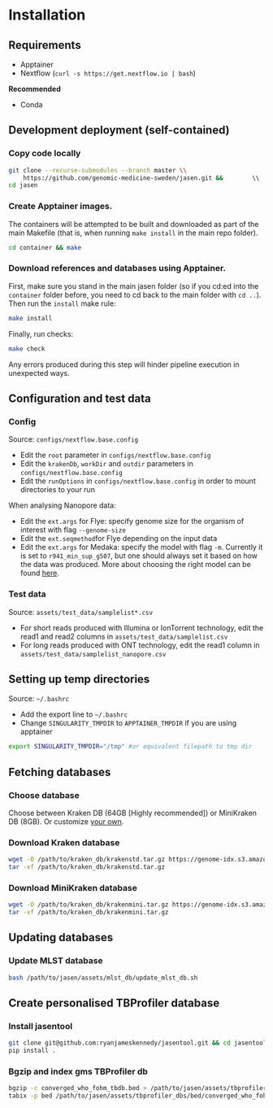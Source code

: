 # Installation

## Requirements

* Apptainer
* Nextflow (`curl -s https://get.nextflow.io | bash`)

**Recommended**

* Conda

## Development deployment (self-contained)

### Copy code locally

```bash
git clone --recurse-submodules --branch master \\ 
    https://github.com/genomic-medicine-sweden/jasen.git &&        \\
cd jasen
```

### Create Apptainer images. 

The containers will be attempted to be built and downloaded as part of the main Makefile (that is, when running `make install` in the main repo folder).

```bash
cd container && make
```

### Download references and databases using Apptainer. 

First, make sure you stand in the main jasen folder (so if you cd:ed into the `container` folder before, you need to cd back to the main folder with `cd ..`). Then run the `install` make rule:

```bash
make install
```

Finally, run checks:

```bash
make check
```

Any errors produced during this step will hinder pipeline execution in unexpected ways.

## Configuration and test data

### Config 

Source: `configs/nextflow.base.config`

* Edit the `root` parameter in `configs/nextflow.base.config`
* Edit the `krakenDb`, `workDir` and `outdir` parameters in `configs/nextflow.base.config`
* Edit the `runOptions` in `configs/nextflow.base.config` in order to mount directories to your run

When analysing Nanopore data:
* Edit the `ext.args` for Flye: specify genome size for the organism of interest with flag `--genome-size`
* Edit the `ext.seqmethod`for Flye depending on the input data
* Edit the `ext.args` for Medaka: specify the model with flag `-m`. Currently it is set to `r941_min_sup_g507`, but one should always set it based on how the data was produced. More about choosing the right model can be found [here](https://github.com/nanoporetech/medaka#models).

### Test data
Source: `assets/test_data/samplelist*.csv`

* For short reads produced with Illumina or IonTorrent technology, edit the read1 and read2 columns in `assets/test_data/samplelist.csv`
* For long reads produced with ONT technology, edit the read1 column in `assets/test_data/samplelist_nanopore.csv`

## Setting up temp directories

Source: `~/.bashrc`

* Add the export line to `~/.bashrc`
* Change `SINGULARITY_TMPDIR` to `APPTAINER_TMPDIR` if you are using apptainer

```bash
export SINGULARITY_TMPDIR="/tmp" #or equivalent filepath to tmp dir
```

## Fetching databases

### Choose database

Choose between Kraken DB (64GB [Highly recommended]) or MiniKraken DB (8GB).  Or customize [your own](https://benlangmead.github.io/aws-indexes/k2).

### Download Kraken database

```bash
wget -O /path/to/kraken_db/krakenstd.tar.gz https://genome-idx.s3.amazonaws.com/kraken/k2_standard_20230314.tar.gz
tar -xf /path/to/kraken_db/krakenstd.tar.gz
```

### Download MiniKraken database

```bash
wget -O /path/to/kraken_db/krakenmini.tar.gz https://genome-idx.s3.amazonaws.com/kraken/k2_standard_08gb_20230314.tar.gz
tar -xf /path/to/kraken_db/krakenmini.tar.gz
```

## Updating databases

### Update MLST database

```bash
bash /path/to/jasen/assets/mlst_db/update_mlst_db.sh
```

## Create personalised TBProfiler database

### Install jasentool

```bash
git clone git@github.com:ryanjameskennedy/jasentool.git && cd jasentool
pip install .
```

### Bgzip and index gms TBProfiler db

```bash
bgzip -c converged_who_fohm_tbdb.bed > /path/to/jasen/assets/tbprofiler_dbs/bed/converged_who_fohm_tbdb.bed.gz
tabix -p bed /path/to/jasen/assets/tbprofiler_dbs/bed/converged_who_fohm_tbdb.bed.gz
```
